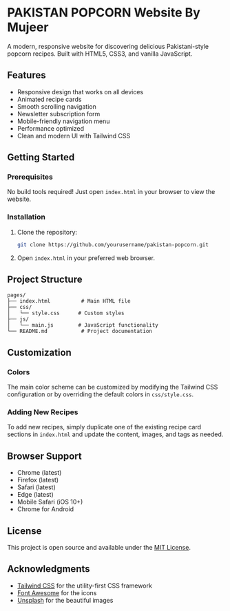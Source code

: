 # PAKISTAN POPCORN Website By Mujeer

A modern, responsive website for discovering delicious Pakistani-style popcorn recipes. Built with HTML5, CSS3, and vanilla JavaScript.

## Features

- Responsive design that works on all devices
- Animated recipe cards
- Smooth scrolling navigation
- Newsletter subscription form
- Mobile-friendly navigation menu
- Performance optimized
- Clean and modern UI with Tailwind CSS

## Getting Started

### Prerequisites

No build tools required! Just open `index.html` in your browser to view the website.

### Installation

1. Clone the repository:
   ```bash
   git clone https://github.com/yourusername/pakistan-popcorn.git
   ```

2. Open `index.html` in your preferred web browser.

## Project Structure

```
pages/
├── index.html          # Main HTML file
├── css/
│   └── style.css      # Custom styles
├── js/
│   └── main.js        # JavaScript functionality
└── README.md           # Project documentation
```

## Customization

### Colors

The main color scheme can be customized by modifying the Tailwind CSS configuration or by overriding the default colors in `css/style.css`.

### Adding New Recipes

To add new recipes, simply duplicate one of the existing recipe card sections in `index.html` and update the content, images, and tags as needed.

## Browser Support

- Chrome (latest)
- Firefox (latest)
- Safari (latest)
- Edge (latest)
- Mobile Safari (iOS 10+)
- Chrome for Android

## License

This project is open source and available under the [MIT License](LICENSE).

## Acknowledgments

- [Tailwind CSS](https://tailwindcss.com/) for the utility-first CSS framework
- [Font Awesome](https://fontawesome.com/) for the icons
- [Unsplash](https://unsplash.com/) for the beautiful images
